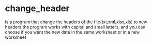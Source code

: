 # change_header
is a program that change the headers of the file(txt,xml,xlsx,xls) to new headers
the program works with capital and small letters, and you can choose if you want the new data in the same worksheet or in a new worksheet
